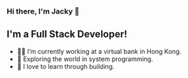 
### Hi there, I'm Jacky 👋

## I'm a Full Stack Developer!
- 👨‍💻 I’m currently working at a virtual bank in Hong Kong.
- 🧭 Exploring the world in system programming.
- 🔨 I love to learn through building.
